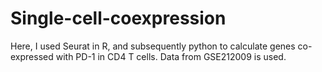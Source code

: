 # Single-cell-coexpression
Here, I used Seurat in R, and subsequently python to calculate genes co-expressed with PD-1 in CD4 T cells. Data from GSE212009 is used.
